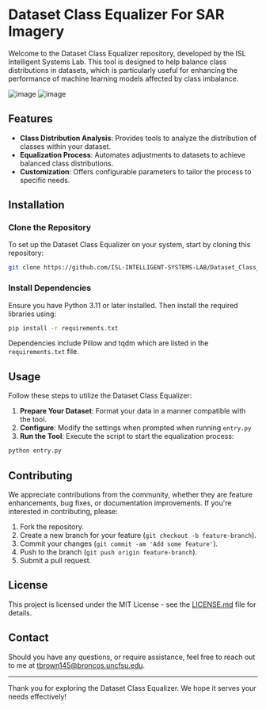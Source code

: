 
# Dataset Class Equalizer For SAR Imagery

Welcome to the Dataset Class Equalizer repository, developed by the ISL Intelligent Systems Lab. This tool is designed to help balance class distributions in datasets, which is particularly useful for enhancing the performance of machine learning models affected by class imbalance.

![image](https://github.com/ISL-INTELLIGENT-SYSTEMS-LAB/Dataset_Class_Equalizer/assets/78773029/6842c7b7-fd0e-4639-90df-49efdc72840b)
![image](https://github.com/ISL-INTELLIGENT-SYSTEMS-LAB/Dataset_Class_Equalizer/assets/78773029/8eca83d3-2ace-46f3-81ca-a813d5a43ac5)



## Features

- **Class Distribution Analysis**: Provides tools to analyze the distribution of classes within your dataset.
- **Equalization Process**: Automates adjustments to datasets to achieve balanced class distributions.
- **Customization**: Offers configurable parameters to tailor the process to specific needs.

## Installation

### Clone the Repository

To set up the Dataset Class Equalizer on your system, start by cloning this repository:

```bash
git clone https://github.com/ISL-INTELLIGENT-SYSTEMS-LAB/Dataset_Class_Equalizer.git
```

### Install Dependencies

Ensure you have Python 3.11 or later installed. Then install the required libraries using:

```bash
pip install -r requirements.txt
```

Dependencies include Pillow and tqdm which are listed in the `requirements.txt` file.

## Usage

Follow these steps to utilize the Dataset Class Equalizer:

1. **Prepare Your Dataset**: Format your data in a manner compatible with the tool.
2. **Configure**: Modify the settings when prompted when running `entry.py`
3. **Run the Tool**: Execute the script to start the equalization process:

```bash
python entry.py
```

## Contributing

We appreciate contributions from the community, whether they are feature enhancements, bug fixes, or documentation improvements. If you're interested in contributing, please:

1. Fork the repository.
2. Create a new branch for your feature (`git checkout -b feature-branch`).
3. Commit your changes (`git commit -am 'Add some feature'`).
4. Push to the branch (`git push origin feature-branch`).
5. Submit a pull request.

## License

This project is licensed under the MIT License - see the [LICENSE.md](LICENSE.md) file for details.


## Contact

Should you have any questions, or require assistance, feel free to reach out to me at [tbrown145@broncos.uncfsu.edu](mailto:tbrown145@broncos.uncfsu.edu).

---

Thank you for exploring the Dataset Class Equalizer. We hope it serves your needs effectively!

